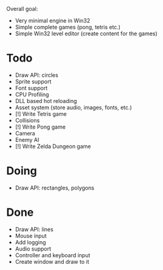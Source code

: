 Overall goal:
- Very minimal engine in Win32
- Simple complete games (pong, tetris etc.)
- Simple Win32 level editor (create content for the games)

# Todo
- Draw API: circles
- Sprite support
- Font support
- CPU Profiling
- DLL based hot reloading
- Asset system (store audio, images, fonts, etc.)
- [!] Write Tetris game
- Collisions
- [!] Write Pong game
- Camera
- Enemy AI
- [!] Write Zelda Dungeon game

# Doing
- Draw API: rectangles, polygons

# Done
- Draw API: lines
- Mouse input
- Add logging
- Audio support
- Controller and keyboard input
- Create window and draw to it
